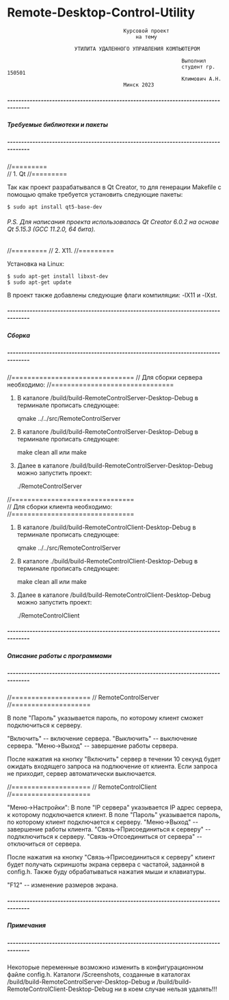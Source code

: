 # Remote-Desktop-Control-Utility

				                          Курсовой проект
				                              на тему
				    
		                  УТИЛИТА УДАЛЕННОГО УПРАВЛЕНИЯ КОМПЬЮТЕРОМ
		
			                                                 Выполнил
			                                                 студент гр. 150501
			                                                 Климович А.Н.
			                              Минск 2023

##### ------------------------------------------------------------------------------------
##### Требуемые библиотеки и пакеты 
##### ------------------------------------------------------------------------------------			  

//=========			
// 1. Qt 
//=========

Так как проект разрабатывался в Qt Creator, то для генерации Makefile с помощью qmake
требуется установить следующие пакеты:
 
 	$ sudo apt install qt5-base-dev

###### P.S. Для написания проекта использовалась Qt Creator 6.0.2 на основе Qt 5.15.3 (GCC 11.2.0, 64 бита).

//=========
// 2. X11.
//=========

Установка на Linux:

	$ sudo apt-get install libxst-dev
	$ sudo apt-get update
	
В проект также добавлены следующие флаги компиляции: -lX11 и -lXst.


##### ------------------------------------------------------------------------------------
##### Сборка
##### ------------------------------------------------------------------------------------			  

//===============================
// Для сборки сервера необходимо:
//===============================

1. В каталоге /build/build-RemoteControlServer-Desktop-Debug в терминале прописать следующее:
	
	qmake ../../src/RemoteControlServer
	
2. В каталоге /build/build-RemoteControlServer-Desktop-Debug в терминале прописать следующее:

	make clean all 
				или
	make
	
3. Далее в каталоге /build/build-RemoteControlServer-Desktop-Debug можно запустить проект:
	
	./RemoteControlServer
	 
//===============================	 
// Для сборки клиента необходимо:
//===============================
	
1. В каталоге /build/build-RemoteControlClient-Desktop-Debug в терминале прописать следующее:
	
	qmake ../../src/RemoteControlServer
	
2. В каталоге ./build/build-RemoteControlClient-Desktop-Debug в терминале прописать следующее:

	make clean all 
				или
	make
	
3. Далее в каталоге /build/build-RemoteControlClient-Desktop-Debug можно запустить проект:
	
	./RemoteControlClient  
	 


##### ------------------------------------------------------------------------------------
##### Описание работы с программами
##### ------------------------------------------------------------------------------------		          

//====================
// RemoteControlServer
//====================

В поле "Пароль" указывается пароль, по которому клиент сможет подключиться к серверу.

"Включить" -- включение сервера.
"Выключить" -- выключение сервера.
"Меню->Выход" -- завершение работы сервера.

После нажатия на кнопку "Включить" сервер в течении 10 секунд будет ожидать входящего
запроса на подлкючение от клиента. Если запроса не приходит, сервер автоматически выключается.

//====================
// RemoteControlClient
//====================

"Меню->Настройки":
	В поле "IP сервера" указывается IP адрес сервера, к которому подключается клиент.
	В поле "Пароль" указывается пароль, по которому клиент подключается к серверу.
"Меню->Выход" -- завершение работы клиента.
"Связь->Присоединиться к серверу" -- подлключиться к серверу.
"Связь->Отсоединиться от сервера" -- отключиться от сервера.

После нажатия на кнопку "Связь->Присоединиться к серверу" клиент будет получать скриншоты экрана
сервера с частатой, заданной в config.h. Также буду обрабатываться нажатия мыши и клавиатуры.

"F12" -- изменение размеров экрана.

##### ------------------------------------------------------------------------------------
##### Примечания 
##### ------------------------------------------------------------------------------------

Некоторые переменные возможно изменить в конфигурационном файле config.h.
Каталоги /Screenshots, созданные в каталогах /build/build-RemoteControlServer-Desktop-Debug и
/build/build-RemoteControlClient-Desktop-Debug ни в коем случае нельзя удалять!!!

